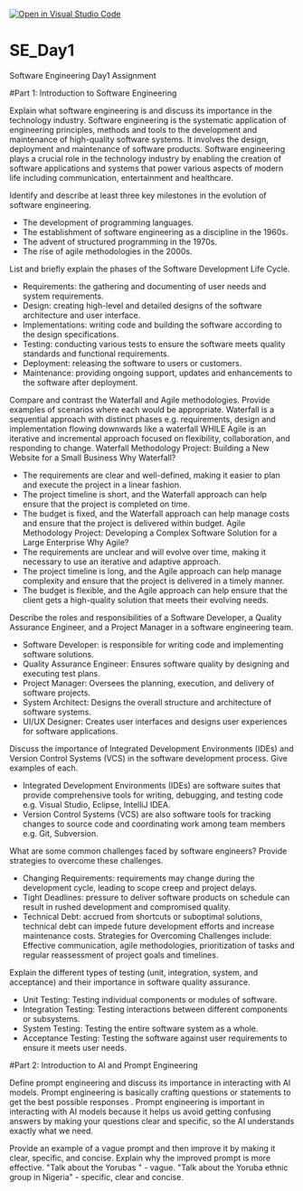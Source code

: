 [![Open in Visual Studio Code](https://classroom.github.com/assets/open-in-vscode-2e0aaae1b6195c2367325f4f02e2d04e9abb55f0b24a779b69b11b9e10269abc.svg)](https://classroom.github.com/online_ide?assignment_repo_id=18377277&assignment_repo_type=AssignmentRepo)
# SE_Day1
Software Engineering Day1 Assignment

#Part 1: Introduction to Software Engineering

Explain what software engineering is and discuss its importance in the technology industry.
Software engineering is the systematic application of engineering principles, methods and tools to the development and maintenance of high-quality software systems. It involves the design, deployment and maintenance of software products.
Software engineering plays a crucial role in the technology industry by enabling the creation of software applications and systems that power various aspects of modern life including communication, entertainment and healthcare.


Identify and describe at least three key milestones in the evolution of software engineering.
- The development of programming languages.
- The establishment of software engineering as a discipline in the 1960s.
- The advent of structured programming in the 1970s.
- The rise of agile methodologies in the 2000s.


List and briefly explain the phases of the Software Development Life Cycle.
- Requirements: the gathering and documenting of user needs and system requirements.
- Design: creating high-level and detailed designs of the software architecture and user interface.
- Implementations: writing code and building the software according to the design specifications.
- Testing: conducting various tests to ensure the software meets quality standards and functional requirements.
- Deployment: releasing the software to users or customers.
- Maintenance: providing ongoing support, updates and enhancements to the software after deployment.


Compare and contrast the Waterfall and Agile methodologies. Provide examples of scenarios where each would be appropriate.
 Waterfall is a sequential approach with distinct phases e.g. requirements, design and implementation flowing downwards like a waterfall WHILE Agile is an iterative and incremental approach focused on flexibility, collaboration, and responding to change.
 Waterfall Methodology
Project: Building a New Website for a Small Business
Why Waterfall?
- The requirements are clear and well-defined, making it easier to plan and execute the project in a linear fashion.
- The project timeline is short, and the Waterfall approach can help ensure that the project is completed on time.
- The budget is fixed, and the Waterfall approach can help manage costs and ensure that the project is delivered within budget.
 Agile Methodology
Project: Developing a Complex Software Solution for a Large Enterprise
Why Agile?
- The requirements are unclear and will evolve over time, making it necessary to use an iterative and adaptive approach.
- The project timeline is long, and the Agile approach can help manage complexity and ensure that the project is delivered in a timely manner.
- The budget is flexible, and the Agile approach can help ensure that the client gets a high-quality solution that meets their evolving needs.





Describe the roles and responsibilities of a Software Developer, a Quality Assurance Engineer, and a Project Manager in a software engineering team.
- Software Developer: is responsible for writing code and implementing software solutions.
- Quality Assurance Engineer: Ensures software quality by designing and executing test plans.
- Project Manager: Oversees the planning, execution, and delivery of software projects.
- System Architect: Designs the overall structure and architecture of software systems.
- UI/UX Designer: Creates user interfaces and designs user experiences for software applications.



Discuss the importance of Integrated Development Environments (IDEs) and Version Control Systems (VCS) in the software development process. Give examples of each.
- Integrated Development Environments (IDEs) are software suites that provide comprehensive tools for writing, debugging, and testing code e.g. Visual Studio, Eclipse, IntelliJ IDEA.
- Version Control Systems (VCS) are also software tools for tracking changes to source code and coordinating work among team members e.g. Git, Subversion.



What are some common challenges faced by software engineers? Provide strategies to overcome these challenges.
- Changing Requirements: requirements may change during the development cycle, leading to scope creep and project delays.
- Tight Deadlines: pressure to deliver software products on schedule can result in rushed development and compromised quality.
- Technical Debt: accrued from shortcuts or suboptimal solutions, technical debt can impede future development efforts and increase maintenance costs.
Strategies for Overcoming Challenges include: Effective communication, agile methodologies, prioritization of tasks and regular reassessment of project goals and timelines.



Explain the different types of testing (unit, integration, system, and acceptance) and their importance in software quality assurance.
- Unit Testing: Testing individual components or modules of software.
- Integration Testing: Testing interactions between different components or subsystems.
- System Testing: Testing the entire software system as a whole.
- Acceptance Testing: Testing the software against user requirements to ensure it meets user needs.


#Part 2: Introduction to AI and Prompt Engineering


Define prompt engineering and discuss its importance in interacting with AI models.
Prompt engineering is basically crafting questions or statements to get the best possible responses . Prompt engineering is important in interacting with AI models because it helps us avoid getting confusing answers by making your questions clear and specific, so the AI understands exactly what we need.



Provide an example of a vague prompt and then improve it by making it clear, specific, and concise. Explain why the improved prompt is more effective.
"Talk about the Yorubas " - vague.
"Talk about the Yoruba ethnic group in Nigeria" - specific, clear and concise.
